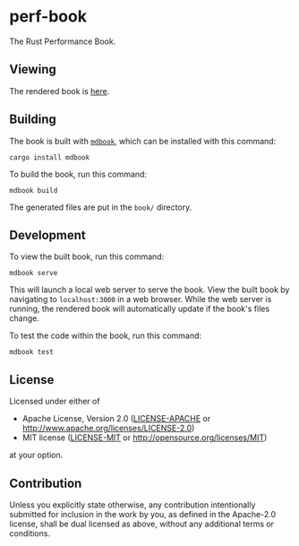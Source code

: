 # perf-book

The Rust Performance Book.

## Viewing

The rendered book is [here](https://nnethercote.github.io/perf-book/).

## Building

The book is built with [`mdbook`](https://github.com/rust-lang/mdBook), which
can be installed with this command:
```
cargo install mdbook
```
To build the book, run this command:
```
mdbook build
```
The generated files are put in the `book/` directory.

## Development

To view the built book, run this command:
```
mdbook serve
```
This will launch a local web server to serve the book. View the built book by
navigating to `localhost:3000` in a web browser. While the web server is
running, the rendered book will automatically update if the book's files
change.

To test the code within the book, run this command:
```
mdbook test
```

## License

Licensed under either of
* Apache License, Version 2.0 ([LICENSE-APACHE](LICENSE-APACHE) or
  http://www.apache.org/licenses/LICENSE-2.0)
* MIT license ([LICENSE-MIT](LICENSE-MIT) or
  http://opensource.org/licenses/MIT)

at your option.

## Contribution

Unless you explicitly state otherwise, any contribution intentionally submitted
for inclusion in the work by you, as defined in the Apache-2.0 license, shall
be dual licensed as above, without any additional terms or conditions.
